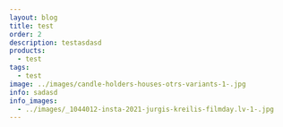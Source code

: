 ```yaml
---
layout: blog
title: test
order: 2
description: testasdasd
products:
  - test
tags:
  - test
image: ../images/candle-holders-houses-otrs-variants-1-.jpg
info: sadasd
info_images:
  - ../images/_1044012-insta-2021-jurgis-kreilis-filmday.lv-1-.jpg
---
```

